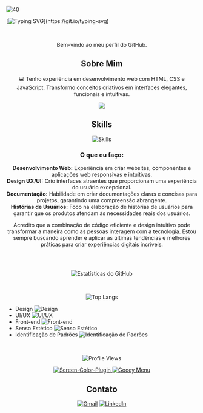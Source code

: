 ![40](https://github.com/Biasiolo/Biasiolo/assets/146396015/ce252736-54a4-4cce-8856-2c0dffd30d5b)

[![Typing SVG](https://readme-typing-svg.herokuapp.com/?font=verdana&pause=1000&color=ffff&size=40&center=true&vCenter=true&width=1000&lines=Olá!+Eu+sou+Biasiolo!;Front-end+Developer!)](https://git.io/typing-svg)

<br>

<p align="center">Bem-vindo ao meu perfil do GitHub.</p>

<h2 align="center">Sobre Mim</h2>

<p align="center">💻 Tenho experiência em desenvolvimento web com HTML, CSS e JavaScript.
Transformo conceitos criativos em interfaces elegantes, funcionais e intuitivas.</p>

<p align="center">
 <a href="https://profile-rafael-biasiolo.vercel.app" target="_blank"><img src="https://img.shields.io/badge/-Portfólio-575fcf?&logo=github&logoColor=white&style=for-the-badge"></a>
</p>



<h2 align="center">Skills</h2>

<div align="center">

![Skills](https://skillicons.dev/icons?i=html,css,js,sass,gulp,jquery,react,nodejs,vscode,git,bootstrap,figma&perline=12)
<br>

</div>

<h3 align="center">O que eu faço:</h3>

<p align="center">
  <b>Desenvolvimento Web:</b> Experiência em criar websites, componentes e aplicações web responsivas e intuitivas.<br>
  <b>Design UX/UI:</b> Crio interfaces atraentes que proporcionam uma experiência do usuário excepcional.<br>
  <b>Documentação:</b> Habilidade em criar documentações claras e concisas para projetos, garantindo uma compreensão abrangente.<br>
  <b>Histórias de Usuários:</b> Foco na elaboração de histórias de usuários para garantir que os produtos atendam às necessidades reais dos usuários.
</p>

<p align="center">
  Acredito que a combinação de código eficiente e design intuitivo pode transformar a maneira como as pessoas interagem com a tecnologia. Estou sempre buscando aprender e aplicar as últimas tendências e melhores práticas para criar experiências digitais incríveis.
</p>

<h2 align="center"></h2>
</br>

<p align="center">
  <img src="https://github-readme-stats.vercel.app/api?username=Biasiolo&show_icons=true&theme=transparent&count_private=true" alt="Estatísticas do GitHub">
</p>

</br>

<p align="center">
  <img src="https://github-readme-stats.vercel.app/api/top-langs/?username=Biasiolo&theme=transparent" alt="Top Langs">
</p>

- Design ![Design](https://img.shields.io/badge/Design-Advanced-green)
- UI/UX ![UI/UX](https://img.shields.io/badge/UI/UX-Advanced-green)
- Front-end ![Front-end](https://img.shields.io/badge/Front--end-Advanced-green)
- Senso Estético ![Senso Estético](https://img.shields.io/badge/Senso%20Est%C3%A9tico-High-orange)
- Identificação de Padrões ![Identificação de Padrões](https://img.shields.io/badge/Identifica%C3%A7%C3%A3o%20de%20Padr%C3%B5es-Proficient-yellow)
</br>

<p align="center">
  <img src="https://komarev.com/ghpvc/?username=Biasiolo" alt="Profile Views">
</p>

<p align="center">
  <a href="https://github.com/Biasiolo/to-do-gen">
    <img src="https://github-readme-stats.vercel.app/api/pin/?username=Biasiolo&repo=to-do-gen&show_icons=true&theme=transparent" alt="Screen-Color-Plugin">
  </a>
  <a href="https://github.com/Biasiolo/gooey-interactive-menu">
    <img src="https://github-readme-stats.vercel.app/api/pin/?username=Biasiolo&repo=gooey-interactive-menu&show_icons=true&theme=transparent" alt="Gooey Menu">
  </a>
</p>

<h2 align="center">Contato</h2>

<div align="center">
  
[![Gmail](https://img.shields.io/badge/-Gmail-%575fcf?style=for-the-badge&logo=gmail&logoColor=575fcf)](mailto:biasiolorafael@gmail.com)
[![LinkedIn](https://img.shields.io/badge/-LinkedIn-%575fcf?style=for-the-badge&logo=linkedin&logoColor=575fcf)](https://www.linkedin.com/in/rafael-biasiolo/)

</div>
